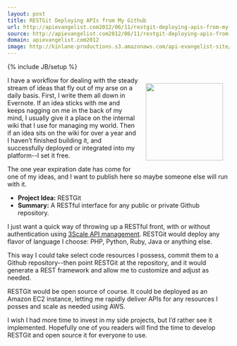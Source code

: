 ```yaml
---
layout: post
title: RESTGit Deploying APIs from My Github
url: http://apievangelist.com2012/06/11/restgit-deploying-apis-from-my-github/
source: http://apievangelist.com2012/06/11/restgit-deploying-apis-from-my-github/
domain: apievangelist.com2012
image: http://kinlane-productions.s3.amazonaws.com/api-evangelist-site/blog/github-logo.png
---
```

{% include JB/setup %}
<p><img style="padding: 15px;" src="http://kinlane-productions.s3.amazonaws.com/github/github-logo.png" alt="" width="175" align="right" /></p>
<p>I have a workflow for dealing with the steady stream of ideas that fly out of my arse on a daily basis.  First, I write them all down in Evernote.  If an idea sticks with me and keeps nagging on me in the back of my mind, I usually give it a place on the internal wiki that I use for managing my world.  Then if an idea sits on the wiki for over a year and I haven&rsquo;t finished building it, and successfully deployed or integrated into my platform--I set it free.</p>
<p>The one year expiration date has come for one of my ideas, and I want to publish here so maybe someone else will run with it.</p>
<ul class="mainlist">
<li><strong>Project Idea:</strong> RESTGit</li>
<li><strong>Summary:</strong> A RESTful interface for any public or private Github repository.</li>
</ul>
<p>I just want a quick way of throwing up a RESTful front, with or without authentication using <a title="3Scale API management" href="http://www.3scale.net">3Scale API management</a>. RESTGit would deploy any flavor of language I choose: PHP, Python, Ruby, Java or anything else.</p>
<p>This way I could take select code resources I possess, commit them to a Github repository--then point RESTGit at the repository, and it would generate a REST framework and allow me to customize and adjust as needed.</p>
<p>RESTGit would be open source of course.  It could be deployed as an Amazon EC2 instance, letting me rapidly deliver APIs for any resources I posses and scale as needed using AWS.</p>
<p>I wish I had more time to invest in my side projects, but I&rsquo;d rather see it implemented.  Hopefully one of you readers will find the time to develop RESTGit and open source it for everyone to use.</p>
